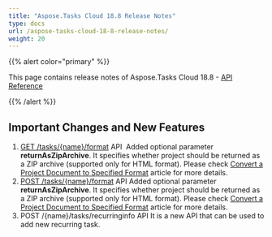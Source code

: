 ```yaml
---
title: "Aspose.Tasks Cloud 18.8 Release Notes"
type: docs
url: /aspose-tasks-cloud-18-8-release-notes/
weight: 20
---
```


{{% alert color="primary" %}} 

This page contains release notes of Aspose.Tasks Cloud 18.8 - [API Reference](https://apireference.aspose.cloud/tasks/)

{{% /alert %}} 
## **Important Changes and New Features**
1. [GET /tasks/{name}/format](https://apireference.aspose.cloud/tasks/#!/Tasks/GetTaskDocumentWithFormat) API 
   Added optional parameter **returnAsZipArchive**. It specifies whether project should be returned as a ZIP archive (supported only for HTML format). Please check [Convert a Project Document to Specified Format](/tasks/convert-a-project-document-to-specified-format/) article for more details.
1. [POST /tasks/{name}/format](https://apireference.aspose.cloud/tasks/#!/Tasks/PostTaskDocumentWithFormat) API
   Added optional parameter **returnAsZipArchive**. It specifies whether project should be returned as a ZIP archive (supported only for HTML format). Please check [Convert a Project Document to Specified Format](/tasks/convert-a-project-document-to-specified-format/) article for more details.
1. POST /{name}/tasks/recurringinfo API
   It is a new API that can be used to add new recurring task.
